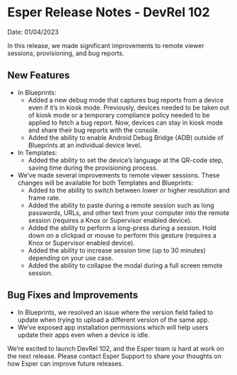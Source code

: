 # Esper Release Notes - DevRel 102

Date: 01/04/2023

In this release, we made significant improvements to remote viewer sessions, provisioning, and bug reports.

## New Features
* In Blueprints: 
    - Added a new debug mode that captures bug reports from a device even if it’s in kiosk mode. Previously, devices needed to be taken out of kiosk mode or a temporary compliance policy needed to be applied to fetch a bug report. Now, devices can stay in kiosk mode and share their bug reports with the console.
    - Added the ability to enable Android Debug Bridge (ADB) outside of Blueprints at an individual device level. 
* In Templates: 
    - Added the ability to  set the device’s language at the QR-code step, saving time during the provisioning process. 
* We’ve made several improvements to remote viewer sessions. These changes will be available for both Templates and Blueprints: 
    - Added to the ability to switch between lower or higher resolution and frame rate. 
    - Added the ability to paste during a remote session such as long passwords, URLs, and other text from your computer into the remote session (requires a Knox or Supervisor enabled device). 
    - Added the ability to perform a long-press during a session. Hold down on a clickpad or mouse to perform this gesture (requires a Knox or Supervisor enabled device). 
    - Added the ability to increase session time (up to 30 minutes) depending on your use case.  
    - Added the ability to collapse the modal during a full screen remote session. 

## Bug Fixes and Improvements
* In Blueprints, we resolved an issue where the version field failed to update when trying to upload a different version of the same app. 
* We’ve exposed app installation permissions which will help users update their apps even when a device is idle. 

We’re excited to launch DevRel 102, and the Esper team is hard at work on the next release. Please contact Esper Support to share your thoughts on how Esper can improve future releases.